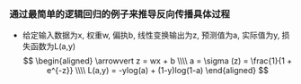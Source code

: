 ### 通过最简单的逻辑回归的例子来推导反向传播具体过程
- 给定输入数据为x, 权重w, 偏执b, 线性变换输出为z, 预测值为a, 实际值为y, 损失函数为L(a,y)
$$
\begin{aligned}
\arrowvert
z = wx + b \\\\
a = \sigma (z) = \frac{1}{1 + e^{-z}} \\\\
L(a,y) = -ylog(a) + (1-y)log(1-a)
\end{aligned}
$$
